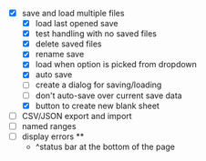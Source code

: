 - [x] save and load multiple files
  - [x] load last opened save
  - [x] test handling with no saved files
  - [x] delete saved files
  - [x] rename save
  - [x] load when option is picked from dropdown
  - [x] auto save
  - [ ] create a dialog for saving/loading
  - [ ] don't auto-save over current save data
  - [x] button to create new blank sheet
- [ ] CSV/JSON export and import
- [ ] named ranges
- [ ] display errors **
  - ^status bar at the bottom of the page
